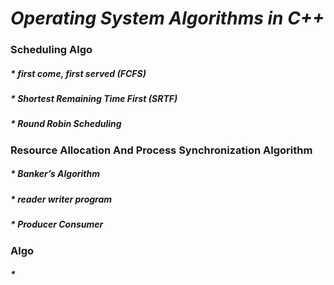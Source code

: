 # *Operating System Algorithms in C++*
### Scheduling Algo 
##### * first come, first served (FCFS)
##### * Shortest Remaining Time First (SRTF)
##### * Round Robin Scheduling


### Resource Allocation And Process Synchronization Algorithm
##### * Banker’s Algorithm
##### * reader writer program
##### * Producer Consumer


###  Algo 
##### * 



